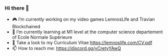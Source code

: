 ### Hi there 👋

- 🎮 I’m currently working on my video games LemnosLife and Travian Blockchained
- 📖 I’m currently learning at M1 level at the computer science departement of Ecole Normale Supérieure
- 💬 Take a look to my Curriculum Vitae https://lemnoslife.com/CV.pdf
- 📫 How to reach me: https://discord.gg/yCretyYAwQ
